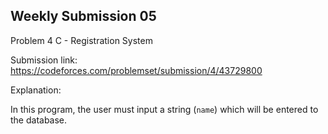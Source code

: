 Weekly Submission 05
----------------------------
Problem 4 C - Registration System

Submission link: https://codeforces.com/problemset/submission/4/43729800

Explanation:

In this program, the user must input a string (```name```) which will be entered to the database.
